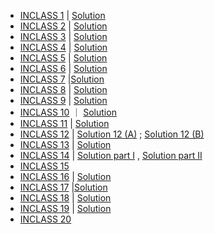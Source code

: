

 - [INCLASS 1](https://github.com/gdlc/STAT_COMP/blob/master/INCLASS/INCLASS_1.md) | [Solution](https://github.com/gdlc/STAT_COMP/blob/master/INCLASS/INCLASS_SOL.md#inclass-1)
 - [INCLASS 2](https://github.com/gdlc/STAT_COMP/blob/master/INCLASS/INCLASS_2.md) | [Solution](https://github.com/gdlc/STAT_COMP/blob/master/INCLASS/INCLASS_SOL.md)
 - [INCLASS 3](https://github.com/gdlc/STAT_COMP/blob/master/INCLASS/INCLASS_3.md) | [Solution](https://github.com/gdlc/STAT_COMP/blob/master/INCLASS/INCLASS_SOL.md#inclass-3)
 - [INCLASS 4](https://github.com/gdlc/STAT_COMP/blob/master/INCLASS/INCLASS_4.md)  | [Solution](https://github.com/gdlc/STAT_COMP/blob/master/INCLASS/INCLASS_SOL.md#inclass-4) 
 - [INCLASS 5](https://github.com/gdlc/STAT_COMP/blob/master/INCLASS/INCLASS_5.md)  | [Solution](https://github.com/gdlc/STAT_COMP/blob/master/INCLASS/INCLASS_SOL.md#inclass-5)
 - [INCLASS 6](https://github.com/gdlc/STAT_COMP/blob/master/INCLASS/INCLASS_6.md)  | [Solution](https://github.com/gdlc/STAT_COMP/blob/master/INCLASS/INCLASS_SOL.md#inclass-6)
 - [INCLASS 7](https://github.com/gdlc/STAT_COMP/blob/master/HANDOUTS/Inclass%207_F2023.Rmd)  |[Solution](https://github.com/gdlc/STAT_COMP/blob/master/INCLASS/INCLASS_SOL.md#inclass-7)
 - [INCLASS 8](https://github.com/gdlc/STAT_COMP/blob/master/INCLASS/INCLASS_8_F23.md#in-class-assigment-8) | [Solution](https://github.com/gdlc/STAT_COMP/blob/master/INCLASS/INCLASS_SOL.md#inclass-8)
 - [INCLASS 9](https://github.com/gdlc/STAT_COMP/blob/master/INCLASS/INCLASS_9.md)  | [Solution](https://github.com/gdlc/STAT_COMP/blob/master/INCLASS/INCLASS_SOL.md#inclass-9) 
 - [INCLASS 10](https://github.com/gdlc/STAT_COMP/blob/master/INCLASS/INCLASS_10.md) ｜ [Solution](https://github.com/gdlc/STAT_COMP/blob/master/INCLASS/INCLASS_SOL.md#inclass-10) 
 - [INCLASS 11](https://github.com/gdlc/STAT_COMP/blob/master/INCLASS/INCLASS_11.md) | [Solution](https://github.com/gdlc/STAT_COMP/blob/master/INCLASS/INCLASS_SOL.md#inclass-11) 
 - [INCLASS 12](https://github.com/gdlc/STAT_COMP/blob/master/INCLASS/INCLASS_12.md)  | [Solution 12 (A)](https://github.com/gdlc/STAT_COMP/blob/master/INCLASS/INCLASS_SOL.md#INCLASS_12A) ;  [Solution 12 (B)](https://github.com/gdlc/STAT_COMP/blob/master/INCLASS/INCLASS_SOL.md#INCLASS_12B)
 - [INCLASS 13](https://github.com/gdlc/STAT_COMP/blob/master/INCLASS/INCLASS_13.md)  | [Solution](https://github.com/gdlc/STAT_COMP/blob/master/INCLASS/INCLASS_SOL.md#INCLASS_13) 
 - [INCLASS 14](https://github.com/gdlc/STAT_COMP/blob/master/INCLASS/INCLASS_14.md) | [Solution part I](https://github.com/gdlc/STAT_COMP/blob/master/INCLASS/INCLASS_SOL.md#INCLASS_14_A) , [Solution part II](https://github.com/gdlc/STAT_COMP/blob/master/INCLASS/INCLASS_SOL.md#INCLASS_14_B) 
 - [INCLASS 15](https://github.com/gdlc/STAT_COMP/blob/master/INCLASS/INCLASS_15.md) 
 - [INCLASS 16](https://github.com/gdlc/STAT_COMP/blob/master/INCLASS/INCLASS_16.md) | [Solution](https://github.com/gdlc/STAT_COMP/blob/master/INCLASS/INCLASS_SOL.md#INCLASS_16) 
 - [INCLASS 17](https://github.com/gdlc/STAT_COMP/blob/master/INCLASS/INCLASS_17.md) |[Solution](https://github.com/gdlc/STAT_COMP/blob/master/INCLASS/INCLASS_SOL.md#inclass-17) 
 - [INCLASS 18](https://github.com/gdlc/STAT_COMP/blob/master/INCLASS/INCLASS_18.md) | [Solution](https://github.com/gdlc/STAT_COMP/blob/master/INCLASS/INCLASS_SOL.md#inclass-18)  
 - [INCLASS 19](https://github.com/gdlc/STAT_COMP/blob/master/INCLASS/INCLASS_19.md) | [Solution](https://github.com/gdlc/STAT_COMP/blob/master/INCLASS/INCLASS_SOL.md#INCLASS_19)
 - [INCLASS 20](https://github.com/gdlc/STAT_COMP/blob/master/INCLASS/INCLASS_20.md)  
